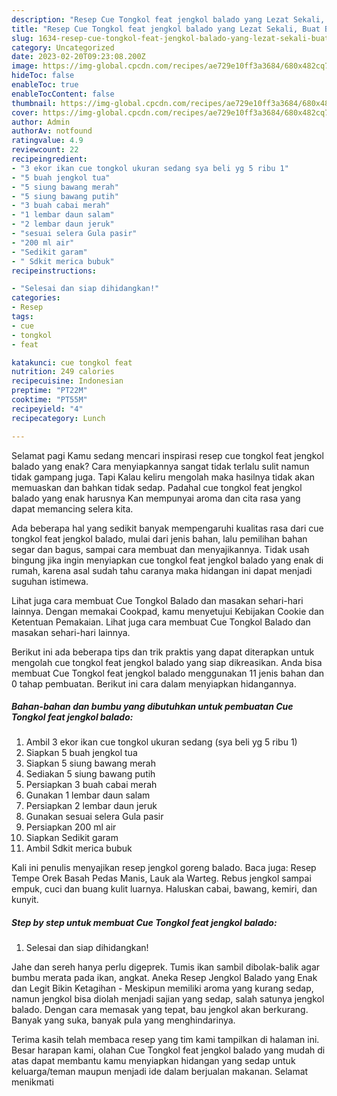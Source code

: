 ```yaml
---
description: "Resep Cue Tongkol feat jengkol balado yang Lezat Sekali, Buat Buka Puasa Sempurna"
title: "Resep Cue Tongkol feat jengkol balado yang Lezat Sekali, Buat Buka Puasa Sempurna"
slug: 1634-resep-cue-tongkol-feat-jengkol-balado-yang-lezat-sekali-buat-buka-puasa-sempurna
category: Uncategorized
date: 2023-02-20T09:23:08.200Z
image: https://img-global.cpcdn.com/recipes/ae729e10ff3a3684/680x482cq70/cue-tongkol-feat-jengkol-balado-foto-resep-utama.jpg
hideToc: false
enableToc: true
enableTocContent: false
thumbnail: https://img-global.cpcdn.com/recipes/ae729e10ff3a3684/680x482cq70/cue-tongkol-feat-jengkol-balado-foto-resep-utama.jpg
cover: https://img-global.cpcdn.com/recipes/ae729e10ff3a3684/680x482cq70/cue-tongkol-feat-jengkol-balado-foto-resep-utama.jpg
author: Admin
authorAv: notfound
ratingvalue: 4.9
reviewcount: 22
recipeingredient:
- "3 ekor ikan cue tongkol ukuran sedang sya beli yg 5 ribu 1"
- "5 buah jengkol tua"
- "5 siung bawang merah"
- "5 siung bawang putih"
- "3 buah cabai merah"
- "1 lembar daun salam"
- "2 lembar daun jeruk"
- "sesuai selera Gula pasir"
- "200 ml air"
- "Sedikit garam"
- " Sdkit merica bubuk"
recipeinstructions:

- "Selesai dan siap dihidangkan!"
categories:
- Resep
tags:
- cue
- tongkol
- feat

katakunci: cue tongkol feat 
nutrition: 249 calories
recipecuisine: Indonesian
preptime: "PT22M"
cooktime: "PT55M"
recipeyield: "4"
recipecategory: Lunch

---
```



Selamat pagi Kamu sedang mencari inspirasi resep cue tongkol feat jengkol balado yang enak? Cara menyiapkannya sangat tidak terlalu sulit namun tidak gampang juga. Tapi Kalau keliru mengolah maka hasilnya tidak akan memuaskan dan bahkan tidak sedap. Padahal cue tongkol feat jengkol balado yang enak harusnya Kan mempunyai aroma dan cita rasa yang dapat memancing selera kita.


Ada beberapa hal yang sedikit banyak mempengaruhi kualitas rasa dari cue tongkol feat jengkol balado, mulai dari jenis bahan, lalu pemilihan bahan segar dan bagus, sampai cara membuat dan menyajikannya. Tidak usah bingung jika ingin menyiapkan cue tongkol feat jengkol balado yang enak di rumah, karena asal sudah tahu caranya maka hidangan ini dapat menjadi suguhan istimewa.

Lihat juga cara membuat Cue Tongkol Balado dan masakan sehari-hari lainnya. Dengan memakai Cookpad, kamu menyetujui Kebijakan Cookie dan Ketentuan Pemakaian. Lihat juga cara membuat Cue Tongkol Balado dan masakan sehari-hari lainnya.


Berikut ini ada beberapa tips dan trik praktis yang dapat diterapkan untuk mengolah cue tongkol feat jengkol balado yang siap dikreasikan. Anda bisa membuat Cue Tongkol feat jengkol balado menggunakan 11 jenis bahan dan 0 tahap pembuatan. Berikut ini cara dalam menyiapkan hidangannya.

<!--inarticleads1-->

##### Bahan-bahan dan bumbu yang dibutuhkan untuk pembuatan Cue Tongkol feat jengkol balado:

1. Ambil 3 ekor ikan cue tongkol ukuran sedang (sya beli yg 5 ribu 1)
1. Siapkan 5 buah jengkol tua
1. Siapkan 5 siung bawang merah
1. Sediakan 5 siung bawang putih
1. Persiapkan 3 buah cabai merah
1. Gunakan 1 lembar daun salam
1. Persiapkan 2 lembar daun jeruk
1. Gunakan sesuai selera Gula pasir
1. Persiapkan 200 ml air
1. Siapkan Sedikit garam
1. Ambil  Sdkit merica bubuk


Kali ini penulis menyajikan resep jengkol goreng balado. Baca juga: Resep Tempe Orek Basah Pedas Manis, Lauk ala Warteg. Rebus jengkol sampai empuk, cuci dan buang kulit luarnya. Haluskan cabai, bawang, kemiri, dan kunyit. 

<!--inarticleads2-->

##### Step by step untuk membuat Cue Tongkol feat jengkol balado:


1. Selesai dan siap dihidangkan!

Jahe dan sereh hanya perlu digeprek. Tumis ikan sambil dibolak-balik agar bumbu merata pada ikan, angkat. Aneka Resep Jengkol Balado yang Enak dan Legit Bikin Ketagihan - Meskipun memiliki aroma yang kurang sedap, namun jengkol bisa diolah menjadi sajian yang sedap, salah satunya jengkol balado. Dengan cara memasak yang tepat, bau jengkol akan berkurang. Banyak yang suka, banyak pula yang menghindarinya. 

Terima kasih telah membaca resep yang tim kami tampilkan di halaman ini. Besar harapan kami, olahan Cue Tongkol feat jengkol balado yang mudah di atas dapat membantu kamu menyiapkan hidangan yang sedap untuk keluarga/teman maupun menjadi ide dalam berjualan makanan. Selamat menikmati
